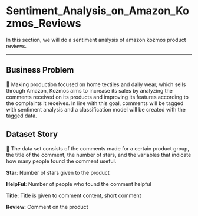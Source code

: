 # Sentiment_Analysis_on_Amazon_Kozmos_Reviews
 In this section, we will do a sentiment analysis of amazon kozmos product reviews. 

 <hr />

 ## Business Problem

📌 Making production focused on home textiles and daily wear, which sells through Amazon, Kozmos aims to increase its sales by analyzing the comments received on its products and improving its features according to the complaints it receives. In line with this goal, comments will be tagged with sentiment analysis and a classification model will be created with the tagged data.

## Dataset Story
📌 The data set consists of the comments made for a certain product group, the title of the comment, the number of stars, and the variables that indicate how many people found the comment useful.

**Star**: Number of stars given to the product

**HelpFul**: Number of people who found the comment helpful

**Title**: Title is given to comment content, short comment

**Review**: Comment on the product

